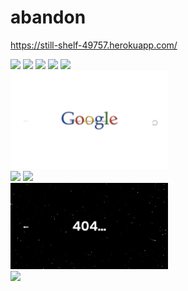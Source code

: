 # abandon

https://still-shelf-49757.herokuapp.com/

<div style="width:50%; height:auto;">
<img src="demo/index.png">
<img src="demo/navigation.png">
<img src="demo/speed.png">
<img src="demo/timer.png">
<img src="demo/isolation.png">
<img src="https://github.com/yujingsss/abandon/blob/master/public/demo/ancient.png">
<img src="demo/collapsing.png">
<img src="demo/quantity.png">
<img src="https://raw.githubusercontent.com/yujingsss/abandon/master/public/demo/404-1.png">
<img src="https://raw.githubusercontent.com/yujingsss/abandon/master/public/demo/404-2.png">
</div>
